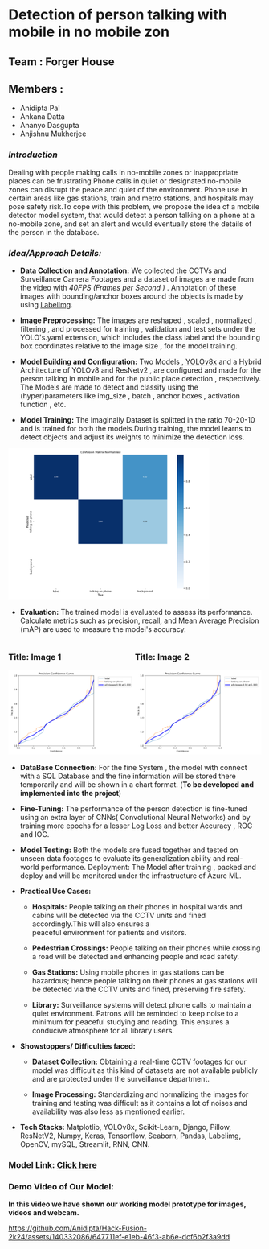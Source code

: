 # Detection of person talking with mobile in no mobile zon
## **Team : Forger House**
## **Members :**
 - Anidipta Pal
 - Ankana Datta
 - Ananyo Dasgupta
 - Anjishnu Mukherjee

### *Introduction*
Dealing with people making calls in no-mobile zones or inappropriate places can be frustrating.Phone calls in quiet or designated no-mobile zones can disrupt the peace and quiet of the environment. Phone use in certain areas like gas stations, train and metro stations, and hospitals may pose safety risk.To cope with this problem, we propose the idea of a mobile detector model system, that would detect a person talking on a phone at a no-mobile zone, and set an alert and would eventually store the details of the person in the database.

### *Idea/Approach Details:*

  - **Data Collection and Annotation:** We collected the  CCTVs and Surveillance Camera Footages and a dataset of images are made from the video with *40FPS (Frames per Second )* . Annotation of these images with bounding/anchor boxes around the objects is made by using [LabelImg](https://pypi.org/project/labelImg/).

  - **Image Preprocessing:** The images are reshaped , scaled , normalized , filtering , and processed for training , validation and test sets under the YOLO's.yaml extension, which includes the class label and the bounding box coordinates relative to the image size , for the model training.

  - **Model Building and Configuration:** Two Models , [YOLOv8x](https://pjreddie.com/darknet/yolo/) and a Hybrid Architecture of YOLOv8 and ResNetv2 , are configured and made for the person talking in mobile and  for the public place detection , respectively. The Models are made to detect and classify using the (hyper)parameters like img_size , batch , anchor boxes , activation function , etc. 

  - **Model Training:** The Imaginally Dataset is splitted in the ratio 70-20-10 and is trained for both the models.During training, the model learns to detect objects and adjust its weights to minimize the detection loss.

<img src="https://github.com/Anidipta/Hack-Fusion-2k24/raw/main/Images/train1/confusion_matrix_normalized.png" alt="Confusion Matrix" width="400">

  - **Evaluation:**  The trained model is evaluated to assess its performance. Calculate metrics such as precision, recall, and Mean Average Precision (mAP) are used to  measure the model's accuracy.

<div style="display: flex;">
    <div style="flex: 1;">
        <h3>Title: Image 1</h3>
        <img src="https://github.com/Anidipta/Hack-Fusion-2k24/blob/main/Images/train1/P_curve.png" alt="Image 1" width="400">
    </div>
    <div style="flex: 1;">
        <h3>Title: Image 2</h3>
        <img src="https://github.com/Anidipta/Hack-Fusion-2k24/blob/main/Images/train1/P_curve.png" alt="Image 2" width="400">
    </div>
</div>

  - **DataBase Connection:** For the fine System , the model with connect with a SQL Database and the fine information will be stored there temporarily and will be shown in a chart format. (**To be developed and implemented into the project**)

  - **Fine-Tuning:** The performance of the person detection is fine-tuned using an extra layer of CNNs( Convolutional Neural Networks) and by training more epochs for a lesser Log Loss and better Accuracy , ROC  and IOC.

  - **Model Testing:** Both the models are fused together and tested on unseen data footages to evaluate its generalization ability and real-world performance.
Deployment: The Model after training , packed and deploy and will be monitored under the infrastructure of Azure ML.

- **Practical Use Cases:**

  - **Hospitals:** People talking on their phones in hospital wards and cabins will be detected via the CCTV units and fined accordingly.This will also ensures a       
  peaceful environment for patients and visitors.

  - **Pedestrian Crossings:** People talking on their phones while crossing a road will be detected and enhancing people and road safety.

  - **Gas Stations:** Using mobile phones in gas stations can be hazardous; hence people talking on their phones at gas stations will be detected via the CCTV units 
  and fined, preserving fire safety. 

  - **Library:**  Surveillance systems will detect phone calls to maintain a quiet environment. Patrons will be reminded to keep noise to a minimum for peaceful 
  studying and reading. This ensures a conducive atmosphere for all library users.

- **Showstoppers/ Difficulties faced:** 

  - **Dataset Collection:** Obtaining a real-time CCTV footages for our model was difficult as this kind of datasets are not available publicly and are protected under the surveillance department. 

  - **Image Processing:** Standardizing and normalizing the images for training and testing was difficult as it contains a lot of noises and availability was also less as mentioned earlier.

- **Tech Stacks:**
  Matplotlib, YOLOv8x, Scikit-Learn, Django, Pillow, ResNetV2, Numpy, Keras, Tensorflow, Seaborn, Pandas, Labelimg, OpenCV, mySQL, Streamlit, RNN, CNN.


### **Model Link:** <a href="https://drive.google.com/file/d/1PqjEyqH9HOHTslSUJfdFXGxNdVTEg2oB/view?usp=sharing">Click here</a>

 
### **Demo Video of Our Model:**
**In this video we have shown our working model prototype for images, videos and webcam.**

https://github.com/Anidipta/Hack-Fusion-2k24/assets/140332086/647711ef-e1eb-46f3-ab6e-dcf6b2f3a9dd



